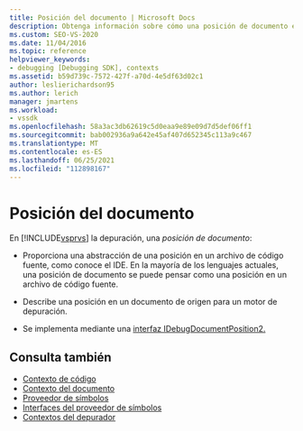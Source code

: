 ```yaml
---
title: Posición del documento | Microsoft Docs
description: Obtenga información sobre cómo una posición de documento en Visual Studio depuración proporciona una abstracción de una posición en un archivo de código fuente, como conoce el IDE.
ms.custom: SEO-VS-2020
ms.date: 11/04/2016
ms.topic: reference
helpviewer_keywords:
- debugging [Debugging SDK], contexts
ms.assetid: b59d739c-7572-427f-a70d-4e5df63d02c1
author: leslierichardson95
ms.author: lerich
manager: jmartens
ms.workload:
- vssdk
ms.openlocfilehash: 58a3ac3db62619c5d0eaa9e89e09d7d5def06ff1
ms.sourcegitcommit: bab002936a9a642e45af407d652345c113a9c467
ms.translationtype: MT
ms.contentlocale: es-ES
ms.lasthandoff: 06/25/2021
ms.locfileid: "112898167"
---
```

# <a name="document-position"></a>Posición del documento
En [!INCLUDE[vsprvs](../../code-quality/includes/vsprvs_md.md)] la depuración, una *posición de documento*:

- Proporciona una abstracción de una posición en un archivo de código fuente, como conoce el IDE. En la mayoría de los lenguajes actuales, una posición de documento se puede pensar como una posición en un archivo de código fuente.

- Describe una posición en un documento de origen para un motor de depuración.

- Se implementa mediante una [interfaz IDebugDocumentPosition2.](../../extensibility/debugger/reference/idebugdocumentposition2.md)

## <a name="see-also"></a>Consulta también
- [Contexto de código](../../extensibility/debugger/code-context.md)
- [Contexto del documento](../../extensibility/debugger/document-context.md)
- [Proveedor de símbolos](../../extensibility/debugger/symbol-provider.md)
- [Interfaces del proveedor de símbolos](../../extensibility/debugger/reference/symbol-provider-interfaces.md)
- [Contextos del depurador](../../extensibility/debugger/debugger-contexts.md)
